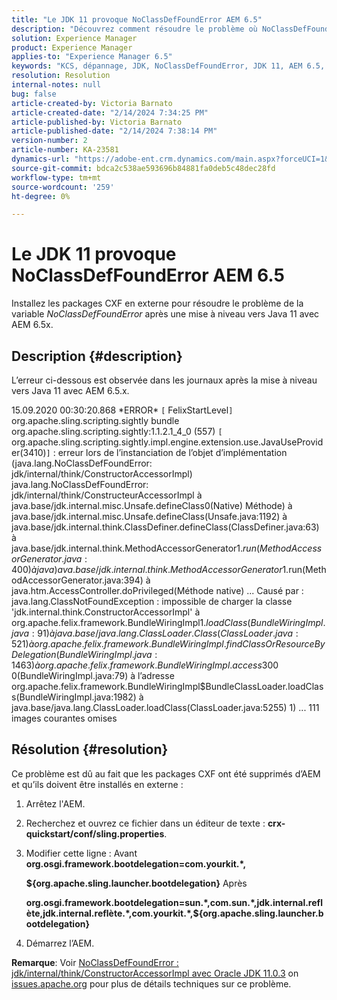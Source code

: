 ```yaml
---
title: "Le JDK 11 provoque NoClassDefFoundError AEM 6.5"
description: "Découvrez comment résoudre le problème où NoClassDefFoundError se produit dans les journaux après une mise à niveau vers Java 11."
solution: Experience Manager
product: Experience Manager
applies-to: "Experience Manager 6.5"
keywords: "KCS, dépannage, JDK, NoClassDefFoundError, JDK 11, AEM 6.5, Adobe Experience Manager 6.5, AEM 6.5, Experience Manager, dépannage"
resolution: Resolution
internal-notes: null
bug: false
article-created-by: Victoria Barnato
article-created-date: "2/14/2024 7:34:25 PM"
article-published-by: Victoria Barnato
article-published-date: "2/14/2024 7:38:14 PM"
version-number: 2
article-number: KA-23581
dynamics-url: "https://adobe-ent.crm.dynamics.com/main.aspx?forceUCI=1&pagetype=entityrecord&etn=knowledgearticle&id=669fb30e-70cb-ee11-9079-6045bd006ce9"
source-git-commit: bdca2c538ae593696b84881fa0deb5c48dec28fd
workflow-type: tm+mt
source-wordcount: '259'
ht-degree: 0%

---
```


# Le JDK 11 provoque NoClassDefFoundError AEM 6.5


Installez les packages CXF en externe pour résoudre le problème de la variable *NoClassDefFoundError* après une mise à niveau vers Java 11 avec AEM 6.5x.

## Description {#description}


L’erreur ci-dessous est observée dans les journaux après la mise à niveau vers Java 11 avec AEM 6.5.x.

15.09.2020 00:30:20.868 \*ERROR\* `[` FelixStartLevel`]`  org.apache.sling.scripting.sightly bundle org.apache.sling.scripting.sightly:1.1.2.1_4_0 (557)
`[` org.apache.sling.scripting.sightly.impl.engine.extension.use.JavaUseProvider(3410)`]`  : erreur lors de l’instanciation de l’objet d’implémentation (java.lang.NoClassDefFoundError: jdk/internal/think/ConstructorAccessorImpl) java.lang.NoClassDefFoundError: jdk/internal/think/ConstructeurAccessorImpl à java.base/jdk.internal.misc.Unsafe.defineClass0(Native) Méthode) à java.base/jdk.internal.misc.Unsafe.defineClass(Unsafe.java:1192) à java.base/jdk.internal.think.ClassDefiner.defineClass(ClassDefiner.java:63) à java.base/jdk.internal.think.MethodAccessorGenerator$1.run(MethodAccessorGenerator.java:400) à java) ava.base/jdk.internal.think.MethodAccessorGenerator$1.run(MethodAccessorGenerator.java:394) à java.htm.AccessController.doPrivileged(Méthode native) ... Causé par : java.lang.ClassNotFoundException : impossible de charger la classe &#39;jdk.internal.think.ConstructorAccessorImpl&#39; à org.apache.felix.framework.BundleWiringImpl$1.loadClass(BundleWiringImpl.java:91) à java.base/java.lang.ClassLoader.Class(ClassLoader.java:521) à org.apache.felix.framework.BundleWiringImpl.findClassOrResourceByDelegation(BundleWiringImpl.java:1463) à org.apache.felix.framework.BundleWiringImpl.access$300 0(BundleWiringImpl.java:79) à l’adresse org.apache.felix.framework.BundleWiringImpl$BundleClassLoader.loadClass(BundleWiringImpl.java:1982) à java.base/java.lang.ClassLoader.loadClass(ClassLoader.java:5255) 1) ... 111 images courantes omises


## Résolution {#resolution}


Ce problème est dû au fait que les packages CXF ont été supprimés d’AEM et qu’ils doivent être installés en externe :

1. Arrêtez l&#39;AEM.
2. Recherchez et ouvrez ce fichier dans un éditeur de texte : <b>crx-quickstart/conf/sling.properties</b>.
3. Modifier cette ligne : Avant
   <b>org.osgi.framework.bootdelegation=com.yourkit.\*,

   ${org.apache.sling.launcher.bootdelegation}</b>
Après



   <b>org.osgi.framework.bootdelegation=sun.\*,com.sun.\*,jdk.internal.reflète,jdk.internal.reflète.\*,com.yourkit.\*,${org.apache.sling.launcher.bootdelegation}</b>
4. Démarrez l’AEM.


<b>Remarque</b>: Voir [NoClassDefFoundError : jdk/internal/think/ConstructorAccessorImpl avec Oracle JDK 11.0.3](https://issues.apache.org/jira/browse/FELIX-6184) on [issues.apache.org](https://issues.apache.org/) pour plus de détails techniques sur ce problème.
